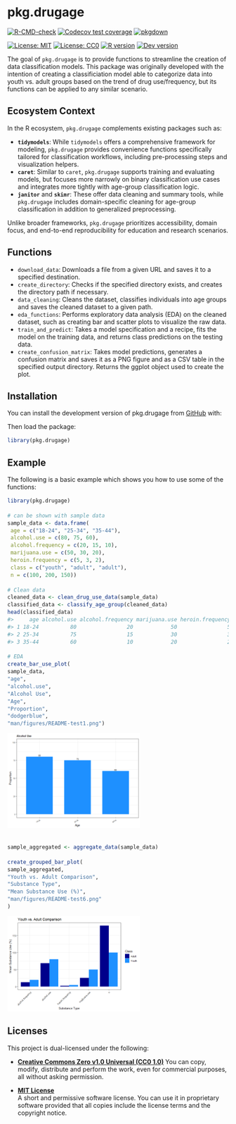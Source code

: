 
<!-- README.md is generated from README.Rmd. Please edit that file -->

# pkg.drugage

<!-- badges: start -->

[![R-CMD-check](https://github.com/DSCI-310-2025/pkg.drugage/actions/workflows/R-CMD-check.yaml/badge.svg)](https://github.com/DSCI-310-2025/pkg.drugage/actions/workflows/R-CMD-check.yaml)
[![Codecov test
coverage](https://codecov.io/gh/DSCI-310-2025/pkg.drugage/graph/badge.svg)](https://app.codecov.io/gh/DSCI-310-2025/pkg.drugage)
[![pkgdown](https://github.com/DSCI-310-2025/pkg.drugage/actions/workflows/pkgdown.yaml/badge.svg)](https://dsci-310-2025.github.io/pkg.drugage/)

[![License:
MIT](https://img.shields.io/badge/License-MIT-yellow.svg)](https://opensource.org/licenses/MIT)
[![License:
CC0](https://img.shields.io/badge/License-CC0-lightgrey.svg)](https://creativecommons.org/publicdomain/zero/1.0/)
[![R
version](https://img.shields.io/badge/R-%3E%3D4.0.0-blue)](https://github.com/DSCI-310-2025/pkg.drugage/blob/main/DESCRIPTION)
[![Dev
version](https://img.shields.io/badge/dev%20version-1.0.0-brightgreen)](https://github.com/DSCI-310-2025/pkg.drugage)
<!-- badges: end -->

The goal of `pkg.drugage` is to provide functions to streamline the
creation of data classification models. This package was originally
developed with the intention of creating a classificiation model able to
categorize data into youth vs. adult groups based on the trend of drug
use/frequency, but its functions can be applied to any similar scenario.

## Ecosystem Context

In the R ecosystem, `pkg.drugage` complements existing packages such as:

- **`tidymodels`**: While `tidymodels` offers a comprehensive framework
  for modeling, `pkg.drugage` provides convenience functions
  specifically tailored for classification workflows, including
  pre-processing steps and visualization helpers.
- **`caret`**: Similar to `caret`, `pkg.drugage` supports training and
  evaluating models, but focuses more narrowly on binary classification
  use cases and integrates more tightly with age-group classification
  logic.
- **`janitor`** and **`skimr`**: These offer data cleaning and summary
  tools, while `pkg.drugage` includes domain-specific cleaning for
  age-group classification in addition to generalized preprocessing.

Unlike broader frameworks, `pkg.drugage` prioritizes accessibility,
domain focus, and end-to-end reproducibility for education and research
scenarios.

## Functions

- `download_data`: Downloads a file from a given URL and saves it to a
  specified destination.
- `create_directory`: Checks if the specified directory exists, and
  creates the directory path if necessary.
- `data_cleaning`: Cleans the dataset, classifies individuals into age
  groups and saves the cleaned dataset to a given path.
- `eda_functions`: Performs exploratory data analysis (EDA) on the
  cleaned dataset, such as creating bar and scatter plots to visualize
  the raw data.
- `train_and_predict`: Takes a model specification and a recipe, fits
  the model on the training data, and returns class predictions on the
  testing data.
- `create_confusion_matrix`: Takes model predictions, generates a
  confusion matrix and saves it as a PNG figure and as a CSV table in
  the specified output directory. Returns the ggplot object used to
  create the plot.

## Installation

You can install the development version of pkg.drugage from
[GitHub](https://github.com/) with:

Then load the package:

``` r
library(pkg.drugage)
```

## Example

The following is a basic example which shows you how to use some of the
functions:

``` r
library(pkg.drugage)

# can be shown with sample data
sample_data <- data.frame(
 age = c("18-24", "25-34", "35-44"),
 alcohol.use = c(80, 75, 60),
 alcohol.frequency = c(20, 15, 10),
 marijuana.use = c(50, 30, 20),
 heroin.frequency = c(5, 3, 2),
 class = c("youth", "adult", "adult"),
 n = c(100, 200, 150))
 
# Clean data
cleaned_data <- clean_drug_use_data(sample_data)
classified_data <- classify_age_group(cleaned_data)
head(classified_data)
#>     age alcohol.use alcohol.frequency marijuana.use heroin.frequency class   n
#> 1 18-24          80                20            50                5 adult 100
#> 2 25-34          75                15            30                3 adult 200
#> 3 35-44          60                10            20                2 adult 150

# EDA
create_bar_use_plot(
sample_data,
"age",
"alcohol.use",
"Alcohol Use",
"Age",
"Proportion",
"dodgerblue",
"man/figures/README-test1.png")
```

<img src="man/figures/README-unnamed-chunk-4-1.png" width="60%" height="60%" />

``` r

sample_aggregated <- aggregate_data(sample_data)

create_grouped_bar_plot(
sample_aggregated,
"Youth vs. Adult Comparison",
"Substance Type",
"Mean Substance Use (%)",
"man/figures/README-test6.png"
)
```

<img src="man/figures/README-unnamed-chunk-4-2.png" width="60%" height="60%" />

## Licenses

This project is dual-licensed under the following:

- **[Creative Commons Zero v1.0 Universal (CC0
  1.0)](https://creativecommons.org/publicdomain/zero/1.0/)** You can
  copy, modify, distribute and perform the work, even for commercial
  purposes, all without asking permission.

- **[MIT License](LICENSE.md)**  
  A short and permissive software license. You can use it in proprietary
  software provided that all copies include the license terms and the
  copyright notice.
